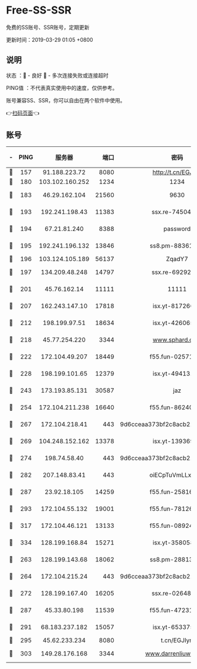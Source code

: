 # Free-SS-SSR

免费的SS账号、SSR账号，定期更新

更新时间：2019-03-29 01:05 +0800

## 说明

状态     ：🙂 - 良好 🙁 - 多次连接失败或连接超时

PING值   ：不代表真实使用中的速度，仅供参考。

账号兼容SS、SSR，你可以自由在两个软件中使用。

👉[扫码页面](https://liesauer.github.io/Free-SS-SSR/)👈

## 账号

|-|PING|服务器|端口|密码|加密方式|区域|
|:----:|:----:|:-----:|-----:|:----:|:----:|:----:|
|🙂|157|91.188.223.72|8080|http://t.cn/EGJIyrl|rc4-md5|RU|
|🙂|180|103.102.160.252|1234|1234|rc4-md5|JP|
|🙂|183|46.29.162.104|21560|9630|aes-128-ctr|RU|
|🙂|193|192.241.198.43|11383|ssx.re-74504347|aes-256-cfb|US|
|🙂|194|67.21.81.240|8388|password|aes-256-cfb|US|
|🙂|195|192.241.196.132|13846|ss8.pm-88361455|aes-256-cfb|US|
|🙂|196|103.124.105.189|56137|ZqadY7|chacha20|US|
|🙂|197|134.209.48.248|14797|ssx.re-69292287|aes-256-cfb|US|
|🙂|201|45.76.162.14|11111|11111|aes-256-cfb|SG|
|🙂|207|162.243.147.10|17818|isx.yt-81726610|aes-256-cfb|US|
|🙂|212|198.199.97.51|18634|isx.yt-42606522|aes-256-cfb|US|
|🙂|218|45.77.254.220|3344|www.sphard.com|aes-256-cfb|SG|
|🙂|222|172.104.49.207|18449|f55.fun-02571373|aes-256-cfb|SG|
|🙂|228|198.199.101.65|12379|isx.yt-49413164|aes-256-cfb|US|
|🙂|243|173.193.85.131|30587|jaz|aes-256-cfb|US|
|🙂|254|172.104.211.238|16640|f55.fun-86240791|aes-256-cfb|US|
|🙂|267|172.104.218.41|443|9d6cceaa373bf2c8acb22e60b6a58be6|aes-256-cfb|US|
|🙂|269|104.248.152.162|13378|isx.yt-13936918|aes-256-cfb|SG|
|🙂|274|198.74.58.40|443|9d6cceaa373bf2c8acb22e60b6a58be6|aes-256-cfb|US|
|🙂|282|207.148.83.41|443|oiECpTuVmLLxk4Ts|aes-256-cfb|AU|
|🙂|287|23.92.18.105|14259|f55.fun-25816002|aes-256-cfb|US|
|🙂|293|172.104.55.132|19001|f55.fun-78126963|aes-256-cfb|SG|
|🙂|317|172.104.46.121|13133|f55.fun-08924883|aes-256-cfb|SG|
|🙂|334|128.199.168.84|15271|isx.yt-35805853|aes-256-cfb|SG|
|🙂|263|128.199.143.68|18062|ss8.pm-28813046|aes-256-cfb|SG|
|🙂|264|172.104.215.24|443|9d6cceaa373bf2c8acb22e60b6a58be6|aes-256-cfb|US|
|🙂|272|128.199.167.40|16205|ssx.re-02648132|aes-256-cfb|SG|
|🙂|287|45.33.80.198|11539|f55.fun-47231627|aes-256-cfb|US|
|🙂|291|68.183.237.182|15057|isx.yt-65337564|aes-256-cfb|SG|
|🙂|295|45.62.233.234|8080|t.cn/EGJIyrl|rc4-md5|CA|
|🙂|303|149.28.176.168|3344|www.darrenliuwei.com|aes-256-cfb|AU|
